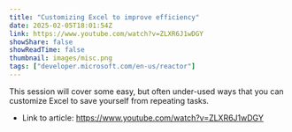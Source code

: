 ```yaml
---
title: "Customizing Excel to improve efficiency"
date: 2025-02-05T18:01:54Z
link: https://www.youtube.com/watch?v=ZLXR6J1wDGY
showShare: false
showReadTime: false
thumbnail: images/misc.png
tags: ["developer.microsoft.com/en-us/reactor"]
---
```

This session will cover some easy, but often under-used ways that you can customize Excel to save yourself from repeating tasks.

- Link to article: https://www.youtube.com/watch?v=ZLXR6J1wDGY